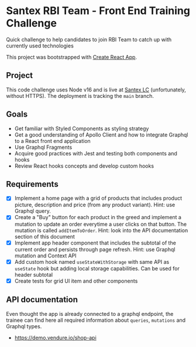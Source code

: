 # Santex RBI Team - Front End Training Challenge

Quick challenge to help candidates to join RBI Team to catch up with currently used technologies

This project was bootstrapped with [Create React App](https://github.com/facebook/create-react-app).

## Project

This code challenge uses Node v16 and is live at [Santex LC](http://santex-lc.s3-website.us-east-2.amazonaws.com/) (unfortunately, without HTTPS). The deployment is tracking the `main` branch.

## Goals

- Get familiar with Styled Components as styling strategy
- Get a good understanding of Apollo Client and how to integrate Graphql to a React front end application
- Use Graphql Fragments
- Acquire good practices with Jest and testing both components and hooks
- Review React hooks concepts and develop custom hooks

## Requirements

- [x] Implement a home page with a grid of products that includes product picture, description and price (from any product variant). Hint: use Graphql query.
- [x] Create a "Buy" button for each product in the greed and implement a mutation to update an order everytime a user clicks on that button.
  The mutation is called `addItemToOrder`. Hint: look into the API documentation section of this document
- [x] Implement app header component that includes the subtotal of the current order and persists through page refresh. Hint: use Graphql mutation and Context API
- [x] Add custom hook named `useStateWithStorage` with same API as `useState` hook but adding local storage capabilities. Can be used for header subtotal
- [x] Create tests for grid UI item and other components

## API documentation

Even thought the app is already connected to a graphql endpoint, the trainee can find here all required information about `queries`, `mutations` and Graphql types.

- https://demo.vendure.io/shop-api
